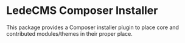 # LedeCMS Composer Installer

This package provides a Composer installer plugin to place core and contributed modules/themes in their proper place.